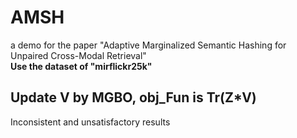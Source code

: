 # AMSH
a demo for the paper "Adaptive Marginalized Semantic Hashing for Unpaired Cross-Modal Retrieval"  
**Use the dataset of "mirflickr25k"**
## Update V by MGBO, obj_Fun is Tr(Z*V)
Inconsistent and unsatisfactory results
